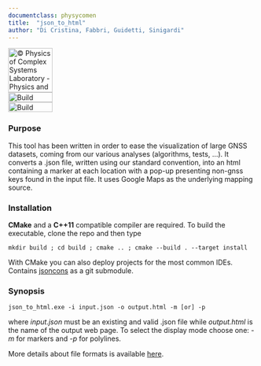 ```yaml
---
documentclass: physycomen
title:  "json_to_html"
author: "Di Cristina, Fabbri, Guidetti, Sinigardi"
---
```


<a href="http://www.physycom.unibo.it"> 
<div class="image">
<img src="https://cdn.rawgit.com/physycom/templates/697b327d/logo_unibo.png" width="90" height="90" alt="© Physics of Complex Systems Laboratory - Physics and Astronomy Department - University of Bologna"> 
</div>
</a>
<a href="https://travis-ci.org/physycom/json_to_html"> 
<div class="image">
<img src="https://travis-ci.org/physycom/json_to_html.png?branch=master" width="90" height="20" alt="Build Status"> 
</div>
</a>
<a href="https://ci.appveyor.com/project/cenit/json-to-html"> 
<div class="image">
<img src="https://ci.appveyor.com/api/projects/status/w7o0yyvsgfuv4bnv?svg=true" width="90" height="20" alt="Build Status"> 
</div>
</a>

### Purpose
This tool has been written in order to ease the visualization of large GNSS datasets, coming from our various analyses (algorithms, tests, ...).
It converts a .json file, written using our standard convention, into an html containing a marker at each location with a pop-up presenting non-gnss keys found in the input file.
It uses Google Maps as the underlying mapping source.

### Installation
**CMake** and a **C++11** compatible compiler are required. To build the executable, clone the repo and then type  
```
mkdir build ; cd build ; cmake .. ; cmake --build . --target install
```
With CMake you can also deploy projects for the most common IDEs.  
Contains [jsoncons](https://github.com/danielaparker/jsoncons) as a git submodule.

### Synopsis
```
json_to_html.exe -i input.json -o output.html -m [or] -p
```
where *input.json* must be an existing and valid .json file while *output.html* is the name of the output web page. To select the display mode choose one: *-m* for markers and *-p* for polylines.

More details about file formats is available [here](https://github.com/physycom/file_format_specifications/blob/master/formati_file.md).

